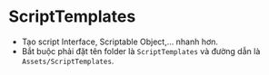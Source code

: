 # ScriptTemplates
- Tạo script Interface, Scriptable Object,... nhanh hơn.
- Bắt buộc phải đặt tên folder là ```ScriptTemplates``` và đường dẫn là ```Assets/ScriptTemplates```.
